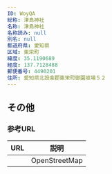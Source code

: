 ```yaml
---
ID: WoyQA
総称: 津島神社
名称: 津島神社
名称読み: null
別名: null
都道府県: 愛知県
区域: 東栄町
緯度: 35.1190689
経度: 137.7128488
郵便番号: 4490201
住所: 愛知県北設楽郡東栄町御園坂場５２
---
```


## その他

### 参考URL

| URL | 説明          |
| --- | ------------- |
|     | OpenStreetMap |
